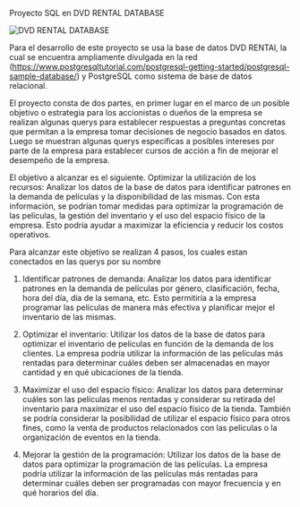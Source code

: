 Proyecto SQL en DVD RENTAL DATABASE

![DVD RENTAL DATABASE](https://user-images.githubusercontent.com/116199093/232255718-9e4e24c6-afd7-4112-97b5-fa78938addee.png)

Para el desarrollo de este proyecto se usa la base de datos DVD RENTAl, la cual se encuentra ampliamente divulgada en la red (https://www.postgresqltutorial.com/postgresql-getting-started/postgresql-sample-database/) y PostgreSQL como sistema de base de datos relacional.

El proyecto consta de dos partes, en primer lugar en el marco de un posible objetivo o estrategia para los accionistas o dueños de la empresa se realizan algunas querys para establecer respuestas a preguntas concretas que permitan a la empresa tomar decisiones de negocio basados en datos. Luego se muestran algunas querys especificas a posibles intereses por parte de la empresa para establecer cursos de acción a fin de mejorar el desempeño de la empresa.

El objetivo a alcanzar es el siguiente.
Optimizar la utilización de los recursos: Analizar los datos de la base de datos para identificar patrones en la demanda de películas y la disponibilidad de las mismas. Con esta información, se podrían tomar medidas para optimizar la programación de las películas, la gestión del inventario y el uso del espacio físico de la empresa. Esto podría ayudar a maximizar la eficiencia y reducir los costos operativos.

Para alcanzar este objetivo se realizan 4 pasos, los cuales estan conectados en las querys por su nombre 

1. Identificar patrones de demanda: Analizar los datos para identificar patrones en la demanda de películas por género, clasificación, fecha, hora del día, día de la semana, etc. Esto permitiría a la empresa programar las películas de manera más efectiva y planificar mejor el inventario de las mismas.

2. Optimizar el inventario: Utilizar los datos de la base de datos para optimizar el inventario de películas en función de la demanda de los clientes. La empresa podría utilizar la información de las películas más rentadas para determinar cuáles deben ser almacenadas en mayor cantidad y en qué ubicaciones de la tienda.

3. Maximizar el uso del espacio físico: Analizar los datos para determinar cuáles son las películas menos rentadas y considerar su retirada del inventario para maximizar el uso del espacio físico de la tienda. También se podría considerar la posibilidad de utilizar el espacio físico para otros fines, como la venta de productos relacionados con las películas o la organización de eventos en la tienda.

4. Mejorar la gestión de la programación: Utilizar los datos de la base de datos para optimizar la programación de las películas. La empresa podría utilizar la información de las películas más rentadas para determinar cuáles deben ser programadas con mayor frecuencia y en qué horarios del día.




